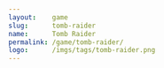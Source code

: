 ```yaml
---
layout:    game
slug:      tomb-raider
name:      Tomb Raider
permalink: /game/tomb-raider/
logo:      /imgs/tags/tomb-raider.png
---
```

